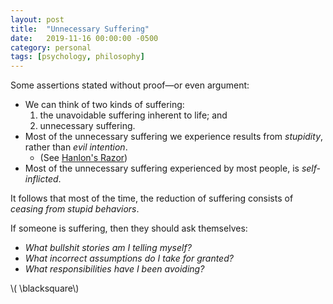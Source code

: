 ```yaml
---
layout: post
title:  "Unnecessary Suffering"
date:   2019-11-16 00:00:00 -0500
category: personal 
tags: [psychology, philosophy] 
---
```


Some assertions stated without proof&mdash;or even argument: 

* We can think of two kinds of suffering: 
    1. the unavoidable suffering inherent to life; and
    2. unnecessary suffering.
* Most of the unnecessary suffering we experience results from _stupidity_, rather than _evil intention_.
    - (See [Hanlon's Razor](https://en.wikipedia.org/wiki/Hanlon%27s_razor))
* Most of the unnecessary suffering experienced by most people, is _self-inflicted_.

It follows that most of the time, the reduction of suffering consists of _ceasing from stupid behaviors_.

If someone is suffering, then they should ask themselves:

* _What bullshit stories am I telling myself?_
* _What incorrect assumptions do I take for granted?_
* _What responsibilities have I been avoiding?_

\\( \blacksquare\\)  

